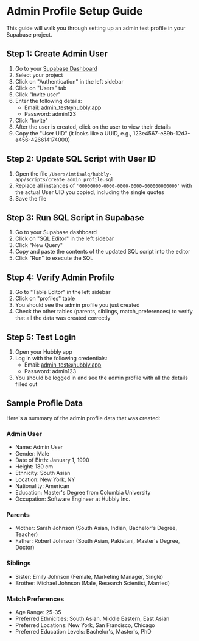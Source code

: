 # Admin Profile Setup Guide

This guide will walk you through setting up an admin test profile in your Supabase project.

## Step 1: Create Admin User

1. Go to your [Supabase Dashboard](https://app.supabase.io)
2. Select your project
3. Click on "Authentication" in the left sidebar
4. Click on "Users" tab
5. Click "Invite user"
6. Enter the following details:
   - Email: admin_test@hubbly.app
   - Password: admin123
7. Click "Invite"
8. After the user is created, click on the user to view their details
9. Copy the "User UID" (it looks like a UUID, e.g., 123e4567-e89b-12d3-a456-426614174000)

## Step 2: Update SQL Script with User ID

1. Open the file `/Users/imtisalq/hubbly-app/scripts/create_admin_profile.sql`
2. Replace all instances of `'00000000-0000-0000-0000-000000000000'` with the actual User UID you copied, including the single quotes
3. Save the file

## Step 3: Run SQL Script in Supabase

1. Go to your Supabase dashboard
2. Click on "SQL Editor" in the left sidebar
3. Click "New Query"
4. Copy and paste the contents of the updated SQL script into the editor
5. Click "Run" to execute the SQL

## Step 4: Verify Admin Profile

1. Go to "Table Editor" in the left sidebar
2. Click on "profiles" table
3. You should see the admin profile you just created
4. Check the other tables (parents, siblings, match_preferences) to verify that all the data was created correctly

## Step 5: Test Login

1. Open your Hubbly app
2. Log in with the following credentials:
   - Email: admin_test@hubbly.app
   - Password: admin123
3. You should be logged in and see the admin profile with all the details filled out

## Sample Profile Data

Here's a summary of the admin profile data that was created:

### Admin User
- Name: Admin User
- Gender: Male
- Date of Birth: January 1, 1990
- Height: 180 cm
- Ethnicity: South Asian
- Location: New York, NY
- Nationality: American
- Education: Master's Degree from Columbia University
- Occupation: Software Engineer at Hubbly Inc.

### Parents
- Mother: Sarah Johnson (South Asian, Indian, Bachelor's Degree, Teacher)
- Father: Robert Johnson (South Asian, Pakistani, Master's Degree, Doctor)

### Siblings
- Sister: Emily Johnson (Female, Marketing Manager, Single)
- Brother: Michael Johnson (Male, Research Scientist, Married)

### Match Preferences
- Age Range: 25-35
- Preferred Ethnicities: South Asian, Middle Eastern, East Asian
- Preferred Locations: New York, San Francisco, Chicago
- Preferred Education Levels: Bachelor's, Master's, PhD
